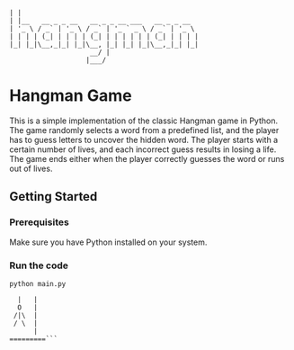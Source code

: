 
``` _
| |
| |__   __ _ _ __   __ _ _ __ ___   __ _ _ __  
| '_ \ / _` | '_ \ / _` | '_ ` _ \ / _` | '_ \ 
| | | | (_| | | | | (_| | | | | | | (_| | | | |
|_| |_|\__,_|_| |_|\__, |_| |_| |_|\__,_|_| |_|
                    __/ |
                   |___/ 
```

# Hangman Game

This is a simple implementation of the classic Hangman game in Python. The game randomly selects a word from a predefined list, and the player has to guess letters to uncover the hidden word. The player starts with a certain number of lives, and each incorrect guess results in losing a life. The game ends either when the player correctly guesses the word or runs out of lives.

## Getting Started

### Prerequisites

Make sure you have Python installed on your system.

### Run the code

```python main.py ```


```  +---+
  |   |
  O   |
 /|\  |
 / \  |
      |
=========```